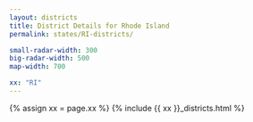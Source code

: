 ```yaml
---
layout: districts
title: District Details for Rhode Island
permalink: states/RI-districts/

small-radar-width: 300
big-radar-width: 500
map-width: 700

xx: "RI"
---
```


{% assign xx = page.xx %}
{% include {{ xx }}_districts.html %}